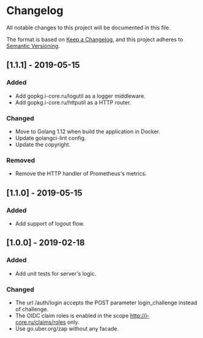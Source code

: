 # Changelog
All notable changes to this project will be documented in this file.

The format is based on [Keep a Changelog](https://keepachangelog.com/en/1.0.0/),
and this project adheres to [Semantic Versioning](https://semver.org/spec/v2.0.0.html).

## [1.1.1] - 2019-05-15
### Added
- Add gopkg.i-core.ru/logutil as a logger middleware.
- Add gopkg.i-core.ru/httputil as a HTTP router.
### Changed
- Move to Golang 1.12 when build the application in Docker.
- Update golangci-lint config.
- Update the copyright.
### Removed
- Remove the HTTP handler of Prometheus's metrics.

## [1.1.0] - 2019-05-15
### Added
- Add support of logout flow.

## [1.0.0] - 2019-02-18
### Added
- Add unit tests for server's logic.

### Changed
- The url /auth/login accepts the POST parameter login_challenge instead of challenge.
- The OIDC claim roles is enabled in the scope http://i-core.ru/claims/roles only.
- Use go.uber.org/zap without any facade.
